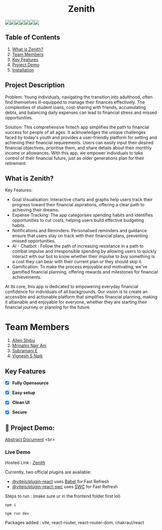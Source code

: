 # **<div align="center">Zenith</div>**  

<img src="https://img.shields.io/badge/React-20232A?style=for-the-badge&logo=react&logoColor=61DAFB"><img src="https://img.shields.io/badge/Material%20UI-007FFF?style=for-the-badge&logo=mui&logoColor=white"><img src="https://img.shields.io/badge/Node.js-339933?style=for-the-badge&logo=nodedotjs&logoColor=white"><img src="https://img.shields.io/badge/Express.js-000000?style=for-the-badge&logo=express&logoColor=white"><img src="https://img.shields.io/badge/JavaScript-323330?style=for-the-badge&logo=javascript&logoColor=F7DF1E"><img src="https://img.shields.io/badge/CSS3-1572B6?style=for-the-badge&logo=css3&logoColor=white"><img src="https://img.shields.io/badge/Vite-B73BFE?style=for-the-badge&logo=vite&logoColor=FFD62E">


## Table of Contents
1. [What is Zenith?](#project-description)
2. [Team Members](#team-members)
3. [Key Features](#key-features)
4. [Project Demo](#project-demo)
5. [Installation](#installation)


## Project Description
Problem: Young individuals, navigating the transition into adulthood, often find themselves ill-equipped to manage their finances effectively. The complexities of student loans, cost-sharing with friends, accumulating debts, and balancing daily expenses can lead to financial stress and missed opportunities.

Solution: This comprehensive fintech app simplifies the path to financial success for people of all ages. It acknowledges the unique challenges faced by today's youth and provides a user-friendly platform for setting and achieving their financial requirements. Users can easily input their desired financial objectives, prioritise them, and share details about their monthly income or allowances. With this app, we empower individuals to take control of their financial future, just as older generations plan for their retirement

## What is Zenith?

Key Features:
- Goal Visualisation: Interactive charts and graphs help users track their progress toward their financial aspirations, offering a clear path to achieving their dreams.
- Expense Tracking: The app categorises spending habits and identifies opportunities to cut costs, helping users build effective budgeting habits.
- Notifications and Reminders: Personalised reminders and guidance ensure that users stay on track with their financial plans, preventing missed opportunities.
- AI - Chatbot : Follow the path of increasing resistance in a path to combat impulse and irresponsible spending by allowing users to quickly interact with our bot to know whether their impulse to buy something is a cost they can bear with their current plan or they should skip it.
- Gamification: To make the process enjoyable and motivating, we've gamified financial planning, offering rewards and milestones for financial achievements.

At its core, this app is dedicated to empowering everyday financial confidence for individuals of all backgrounds. Our vision is to create an accessible and actionable platform that simplifies financial planning, making it attainable and enjoyable for everyone, whether they are starting their financial journey or planning for the future.

# Team Members
1. [Allen Shibu](https://github.com/alllenshibu)
1. [Mrinalini Nair Ani](https://github.com/hacksh4w/)
1. [Subramani E](https://github.com/subru-37)
1. [Vignesh S Naik](https://github.com/vigneshsnaik)

## Key Features 
- [x] **Fully Opensource**
- [x] **Easy setup**
- [x] **Clean UI**
- [x] **Secure**


## 🔧 Project Demo:
[Abstract Document]([https://docs.google.com/document/d/1tKNwgIpqZWKnEeDfTPFcPAmc_h4MMG_fstvecCdaSdY/edit](https://docs.google.com/document/d/1ZJHdjBla3bTFSGmTUuvGh7CKHjPBHxtSA-ptP8ijk_E/edit?usp=sharing))
<br>

### Live Demo
Hosted Link : [Zenith](https://zenithweb.netlify.app/)

Currently, two official plugins are available:

- [@vitejs/plugin-react](https://github.com/vitejs/vite-plugin-react/blob/main/packages/plugin-react/README.md) uses [Babel](https://babeljs.io/) for Fast Refresh
- [@vitejs/plugin-react-swc](https://github.com/vitejs/vite-plugin-react-swc) uses [SWC](https://swc.rs/) for Fast Refresh

Steps to run :  (make sure ur in the frontend folder first lol)

`npm i`

`npm run dev`

Packages added : vite, react-router, react-router-dom, chakraui/react
